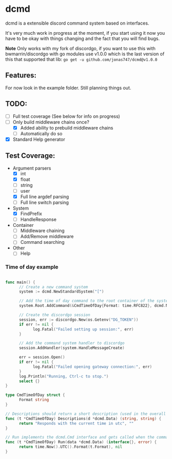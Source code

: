 # dcmd

dcmd is a extensible discord command system based on interfaces.

It's very much work in progress at the moment, if you start using it now you have to be okay with things changing and the fact that you will find bugs.

**Note** Only works with my fork of discordgo, if you want to use this with bwmarrin/discordgo with go modules use v1.0.0 which is the last version of this that supported that lib: `go get -u github.com/jonas747/dcmd@v1.0.0`

## Features:

For now look in the example folder. Still planning things out.

## TODO:

 - [ ] Full test coverage (See below for info on progress)
 - [ ] Only build middleware chains once?
      + [x] Added ability to prebuild middleware chains
      + [ ] Automatically do so   
 - [x] Standard Help generator

## Test Coverage:

 - Argument parsers
      + [x] int
      + [x] float
      + [ ] string
      + [ ] user
      + [x] Full line argdef parsing
      + [ ] Full line switch parsing
 - System
      + [x] FindPrefix
      + [ ] HandleResponse
 - Container
      + [ ] Middleware chaining
      + [ ] Add/Remove middleware
      + [ ] Command searching
 - Other
      + [ ] Help

### Time of day example

```go

func main() {
      // Create a new command system
      system := dcmd.NewStandardSystem("[")

      // Add the time of day command to the root container of the system
      system.Root.AddCommand(&CmdTimeOfDay{Format: time.RFC822}, dcmd.NewTrigger("Time", "t"))

      // Create the discordgo session
      session, err := discordgo.New(os.Getenv("DG_TOKEN"))
      if err != nil {
            log.Fatal("Failed setting up session:", err)
      }

      // Add the command system handler to discordgo
      session.AddHandler(system.HandleMessageCreate)

      err = session.Open()
      if err != nil {
            log.Fatal("Failed opening gateway connection:", err)
      }
      log.Println("Running, Ctrl-c to stop.")
      select {}
}

type CmdTimeOfDay struct {
      Format string
}

// Descriptions should return a short description (used in the overall help overiview) and one long descriptions for targetted help
func (t *CmdTimeOfDay) Descriptions(d *dcmd.Data) (string, string) {
      return "Responds with the current time in utc", ""
}

// Run implements the dcmd.Cmd interface and gets called when the command is invoked
func (t *CmdTimeOfDay) Run(data *dcmd.Data) (interface{}, error) {
      return time.Now().UTC().Format(t.Format), nil
}


```
